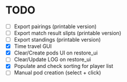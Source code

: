 # TODO

* [ ] Export pairings (printable version)
* [ ] Export match result slipts (printable version)
* [ ] Export standings (printable version)
* [x] Time travel GUI
* [x] Clear/Create pods UI on restore_ui
* [ ] Clear/Update LOG on restore_ui
* [x] Populate and check sorting for player list
* [ ] Manual pod creation (select + click)